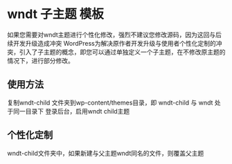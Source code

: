 # wndt 子主题 模板
如果您需要对wndt主题进行个性化修改，强烈不建议您修改源码，因为这回与后续开发升级造成冲突
WordPress为解决原作者开发升级与使用者个性化定制的冲突，引入了子主题的概念，即您可以通过单独定义一个子主题，在不修改原主题的情况下，进行部分修改。

## 使用方法
复制wndt-child 文件夹到wp-content/themes目录，即 wndt-child 与 wndt 处于同一目录下
登录后台，启用wndt child主题

## 个性化定制
wndt-child文件夹中，如果新建与父主题wndt同名的文件，则覆盖父主题

